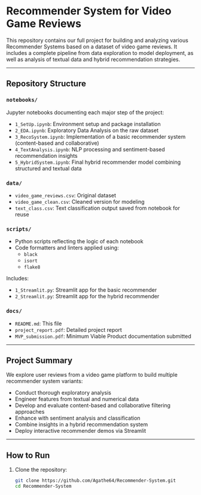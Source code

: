 # Recommender System for Video Game Reviews

This repository contains our full project for building and analyzing various Recommender Systems based on a dataset of video game reviews. It includes a complete pipeline from data exploration to model deployment, as well as analysis of textual data and hybrid recommendation strategies.

---

##  Repository Structure

### `notebooks/`
Jupyter notebooks documenting each major step of the project:

- `1_SetUp.ipynb`: Environment setup and package installation
- `2_EDA.ipynb`: Exploratory Data Analysis on the raw dataset
- `3_RecoSystem.ipynb`: Implementation of a basic recommender system (content-based and collaborative)
- `4_TextAnalysis.ipynb`: NLP processing and sentiment-based recommendation insights
- `5_HybridSystem.ipynb`: Final hybrid recommender model combining structured and textual data

###  `data/`
- `video_game_reviews.csv`: Original dataset
- `video_game_clean.csv`: Cleaned version for modeling
- `text_class.csv`: Text classification output saved from notebook for reuse

###  `scripts/`
- Python scripts reflecting the logic of each notebook
- Code formatters and linters applied using:
  - `black`
  - `isort`
  - `flake8`

Includes:
- `1_Streamlit.py`: Streamlit app for the basic recommender
- `2_Streamlit.py`: Streamlit app for the hybrid recommender

### `docs/`
- `README.md`: This file
- `project_report.pdf`: Detailed project report
- `MVP_submission.pdf`: Minimum Viable Product documentation submitted

---

## Project Summary

We explore user reviews from a video game platform to build multiple recommender system variants:

- Conduct thorough exploratory analysis
- Engineer features from textual and numerical data
- Develop and evaluate content-based and collaborative filtering approaches
- Enhance with sentiment analysis and classification
- Combine insights in a hybrid recommendation system
- Deploy interactive recommender demos via Streamlit

---

## How to Run

1. Clone the repository:
   ```bash
   git clone https://github.com/Agathe64/Recommender-System.git
   cd Recommender-System


